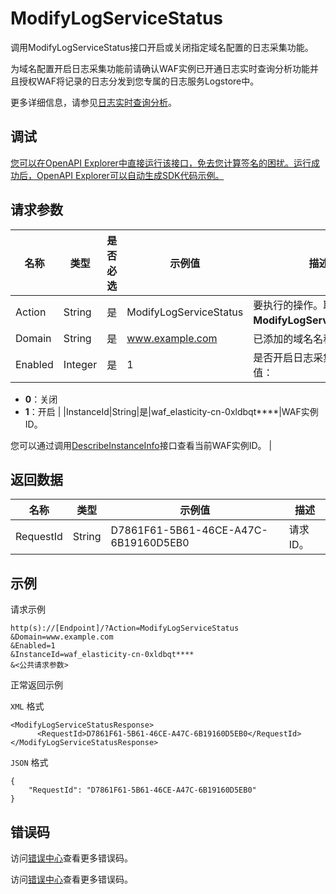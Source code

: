# ModifyLogServiceStatus

调用ModifyLogServiceStatus接口开启或关闭指定域名配置的日志采集功能。

为域名配置开启日志采集功能前请确认WAF实例已开通日志实时查询分析功能并且授权WAF将记录的日志分发到您专属的日志服务Logstore中。

更多详细信息，请参见[日志实时查询分析](~~100503~~)。

## 调试

[您可以在OpenAPI Explorer中直接运行该接口，免去您计算签名的困扰。运行成功后，OpenAPI Explorer可以自动生成SDK代码示例。](https://api.aliyun.com/#product=waf-openapi&api=ModifyLogServiceStatus&type=RPC&version=2019-09-10)

## 请求参数

|名称|类型|是否必选|示例值|描述|
|--|--|----|---|--|
|Action|String|是|ModifyLogServiceStatus|要执行的操作。取值：**ModifyLogServiceStatus**。 |
|Domain|String|是|www.example.com|已添加的域名名称。 |
|Enabled|Integer|是|1|是否开启日志采集功能，取值：

 -   **0**：关闭
-   **1**：开启 |
|InstanceId|String|是|waf\_elasticity-cn-0xldbqt\*\*\*\*|WAF实例ID。

 您可以通过调用[DescribeInstanceInfo](~~140857~~)接口查看当前WAF实例ID。 |

## 返回数据

|名称|类型|示例值|描述|
|--|--|---|--|
|RequestId|String|D7861F61-5B61-46CE-A47C-6B19160D5EB0|请求ID。 |

## 示例

请求示例

```
http(s)://[Endpoint]/?Action=ModifyLogServiceStatus
&Domain=www.example.com
&Enabled=1
&InstanceId=waf_elasticity-cn-0xldbqt****
&<公共请求参数>
```

正常返回示例

`XML` 格式

```
<ModifyLogServiceStatusResponse>
	  <RequestId>D7861F61-5B61-46CE-A47C-6B19160D5EB0</RequestId>
</ModifyLogServiceStatusResponse>
```

`JSON` 格式

```
{
    "RequestId": "D7861F61-5B61-46CE-A47C-6B19160D5EB0"
}
```

## 错误码

访问[错误中心](https://error-center.aliyun.com/status/product/waf-openapi)查看更多错误码。

访问[错误中心](https://error-center.alibabacloud.com/status/product/waf-openapi)查看更多错误码。


